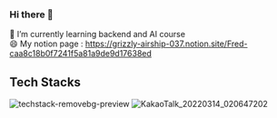 ### Hi there 👋






🌱 I’m currently learning backend and AI course  
😄 My notion page : https://grizzly-airship-037.notion.site/Fred-caa8c18b0f7241f5a81a9de9d17638ed

## Tech Stacks  
![techstack-removebg-preview](https://user-images.githubusercontent.com/97624968/158091177-defc574b-df80-4b2a-86a8-d3190d53051c.png)
![KakaoTalk_20220314_020647202](https://user-images.githubusercontent.com/97624968/158070830-576ae641-3d9d-4c7d-90ab-474e18d35992.gif)
<!--

**LearninMC/LearninMC** is a ✨ _special_ ✨ repository because its `README.md` (this file) appears on your GitHub profile.

Here are some ideas to get you started:

- 🔭 I’m currently working on ...
- 🌱 I’m currently learning ...
- 👯 I’m looking to collaborate on ...
- 🤔 I’m looking for help with ...
- 💬 Ask me about ...
- 📫 How to reach me: ...
- 😄 Pronouns: ...
- ⚡ Fun fact: ...
-->
